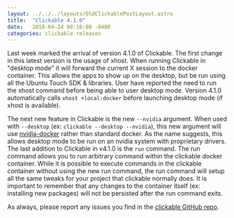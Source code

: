 ```yaml
---
layout: ../../../layouts/OldClickablePostLayout.astro
title:  "Clickable 4.1.0"
date:   2018-04-24 00:16:00 -0400
categories: clickable releases
---
```


Last week marked the arrival of version 4.1.0 of Clickable. The first change in
this latest version is the usage of xhost. When running Clickable in
"desktop mode" it will forward the current X session to the docker container.
This allows the apps to show up on the desktop, but be run using all the
Ubuntu Touch SDK & libraries. User have reported the need to run the xhost
command before being able to user desktop mode. Version 4.1.0 automatically
calls `xhost +local:docker` before launching desktop mode (if xhost is available).

The next new feature in Clickable is the new `--nvidia` argument. When used with
`--desktop` (ex: `clickable --desktop --nvidia`), this new argument will use
[nvidia-docker](https://github.com/NVIDIA/nvidia-docker) rather than standard
docker. As the name suggests, this allows desktop mode to be run on an nvidia
system with proprietary drivers. The last addition to Clickable in v4.1.0 is
the `run` command. The run command allows you to run arbitrary command within
the clickable docker container. While it is possible to execute commands in the
clickable container without using the new run command, the run command will
setup all the same tweaks for your project that clickable normally does. It is
important to remember that any changes to the container itself (ex: installing
new packages) will not be persisted after the run command exits.

As always, please report any issues you find in the
[clickable GitHub repo](https://github.com/bhdouglass/clickable/issues).
